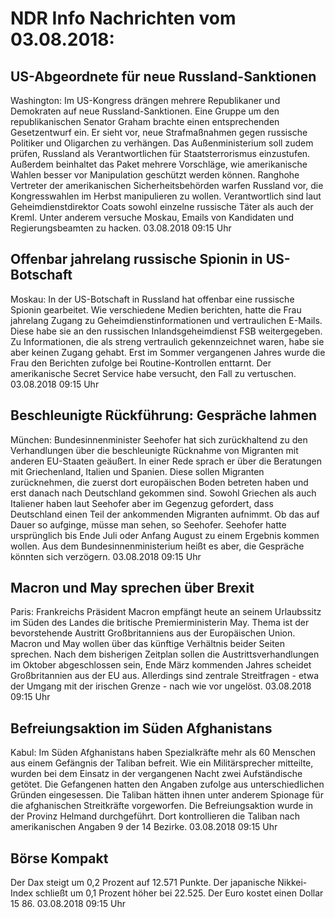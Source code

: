 # NDR Info Nachrichten vom 03.08.2018:


## US-Abgeordnete für neue Russland-Sanktionen
Washington:	Im US-Kongress drängen mehrere Republikaner und Demokraten auf neue Russland-Sanktionen. Eine Gruppe um den republikanischen Senator Graham brachte einen entsprechenden Gesetzentwurf ein. Er sieht vor, neue Strafmaßnahmen gegen russische Politiker und Oligarchen zu verhängen. Das Außenministerium soll zudem prüfen, Russland als Verantwortlichen für Staatsterrorismus einzustufen. Außerdem beinhaltet das Paket mehrere Vorschläge, wie amerikanische Wahlen besser vor Manipulation geschützt werden können. Ranghohe Vertreter der amerikanischen Sicherheitsbehörden warfen Russland vor, die Kongresswahlen im Herbst manipulieren zu wollen. Verantwortlich sind laut Geheimdienstdirektor Coats sowohl einzelne russische Täter als auch der Kreml. Unter anderem versuche Moskau, Emails von Kandidaten und Regierungsbeamten zu hacken. 03.08.2018 09:15 Uhr 

## Offenbar jahrelang russische Spionin in US-Botschaft
Moskau: In der US-Botschaft in Russland hat offenbar eine russische Spionin gearbeitet. Wie verschiedene Medien berichten, hatte die Frau jahrelang Zugang zu Geheimdienstinformationen und vertraulichen E-Mails. Diese habe sie an den russischen Inlandsgeheimdienst FSB weitergegeben. Zu Informationen, die als streng vertraulich gekennzeichnet waren, habe sie aber keinen Zugang gehabt. Erst im Sommer vergangenen Jahres wurde die Frau den Berichten zufolge bei Routine-Kontrollen enttarnt. Der amerikanische Secret Service habe versucht, den Fall zu vertuschen. 03.08.2018 09:15 Uhr 

## Beschleunigte Rückführung: Gespräche lahmen
München: Bundesinnenminister Seehofer hat sich zurückhaltend zu den Verhandlungen über die beschleunigte Rücknahme von Migranten mit anderen EU-Staaten geäußert. In einer Rede sprach er über die Beratungen mit Griechenland, Italien und Spanien. Diese sollen Migranten zurücknehmen, die zuerst dort europäischen Boden betreten haben und erst danach nach Deutschland gekommen sind. Sowohl Griechen als auch Italiener haben laut Seehofer aber im Gegenzug gefordert, dass Deutschland einen Teil der ankommenden Migranten aufnimmt. Ob das auf Dauer so aufginge, müsse man sehen, so Seehofer. Seehofer hatte ursprünglich bis Ende Juli oder Anfang August zu einem Ergebnis kommen wollen. Aus dem Bundesinnenministerium heißt es aber, die Gespräche könnten sich verzögern. 03.08.2018 09:15 Uhr 

## Macron und May sprechen über Brexit
Paris:	Frankreichs Präsident Macron empfängt heute an seinem Urlaubssitz im Süden des Landes die britische Premierministerin May. Thema ist der bevorstehende Austritt Großbritanniens aus der Europäischen Union. Macron und May wollen über das künftige Verhältnis beider Seiten sprechen. Nach dem bisherigen Zeitplan sollen die Austrittsverhandlungen im Oktober abgeschlossen sein, Ende März kommenden Jahres scheidet Großbritannien aus der EU aus. Allerdings sind zentrale Streitfragen - etwa der Umgang mit der irischen Grenze - nach wie vor ungelöst. 03.08.2018 09:15 Uhr 

## Befreiungsaktion im Süden Afghanistans
Kabul: Im Süden Afghanistans haben Spezialkräfte mehr als 60 Menschen aus einem Gefängnis der Taliban befreit. Wie ein Militärsprecher mitteilte, wurden bei dem Einsatz in der vergangenen Nacht zwei Aufständische getötet. Die Gefangenen hatten den Angaben zufolge aus unterschiedlichen Gründen eingesessen. Die Taliban hätten ihnen unter anderem Spionage für die afghanischen Streitkräfte vorgeworfen. Die Befreiungsaktion wurde in der Provinz Helmand durchgeführt. Dort kontrollieren die Taliban nach amerikanischen Angaben 9 der 14 Bezirke. 03.08.2018 09:15 Uhr 

## Börse Kompakt
Der Dax steigt um 0,2 Prozent auf 12.571 Punkte. Der japanische Nikkei-Index schließt um 0,1 Prozent höher bei 22.525. Der Euro kostet einen Dollar 15 86. 03.08.2018 09:15 Uhr 
